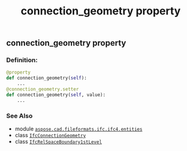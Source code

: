 ﻿---
title: connection_geometry property
second_title: Aspose.CAD for Python via .NET API References
description: 
type: docs
weight: 40
url: /python-net/aspose.cad.fileformats.ifc.ifc4.entities/ifcrelspaceboundary1stlevel/connection_geometry/
is_root: false
---

## connection_geometry property

### Definition:
```python
@property
def connection_geometry(self):
    ...
@connection_geometry.setter
def connection_geometry(self, value):
    ...
```

### See Also
* module [`aspose.cad.fileformats.ifc.ifc4.entities`](../../)
* class [`IfcConnectionGeometry`](/cad/python-net/aspose.cad.fileformats.ifc.ifc4.entities/ifcconnectiongeometry)
* class [`IfcRelSpaceBoundary1stLevel`](/cad/python-net/aspose.cad.fileformats.ifc.ifc4.entities/ifcrelspaceboundary1stlevel)
